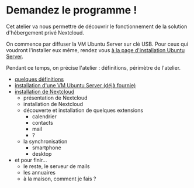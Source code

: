 # Demandez le programme !

Cet atelier va nous permettre de découvrir le fonctionnement
de la solution d'hébergement privé Nextcloud.

On commence par diffuser la VM Ubuntu Server sur clé USB.
Pour ceux qui voudront l'installer eux même, rendez vous [à la page d'installation Ubuntu Server](pages/ubuntu/installation.md).

Pendant ce temps, on précise l'atelier : définitions, périmètre de l'atelier.

- [quelques définitions](pages/definitions/definitions.md)
- [installation d'une VM Ubuntu Server (déjà fournie)](pages/ubuntu/installation.md)
- [installation de Nextcloud](pages/nextcloud/installation.md)
  - présentation de Nextcloud
  - installation de Nextcloud
  - découverte et installation de quelques extensions
    + calendrier 
    + contacts
    + mail
    + ?
  - la synchronisation
    + smartphone
    + desktop
- et pour finir...
    + le reste, le serveur de mails
    + les annuaires
    + à la maison, comment je fais ?


